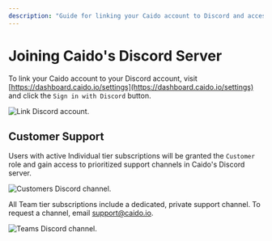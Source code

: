 ```yaml
---
description: "Guide for linking your Caido account to Discord and accessing customer support channels for Individual and Team tier subscribers."
---
```


# Joining Caido's Discord Server

To link your Caido account to your Discord account, visit [https://dashboard.caido.io/settings](https://dashboard.caido.io/settings) and click the `Sign in with Discord` button.

<img alt="Link Discord account." src="/_images/link_discord_account.png" center/>

## Customer Support

Users with active Individual tier subscriptions will be granted the `Customer` role and gain access to prioritized support channels in Caido's Discord server.

<img alt="Customers Discord channel." src="/_images/customers_channel.png" center/>

All Team tier subscriptions include a dedicated, private support channel. To request a channel, email [support@caido.io](mailto:support@caido.io).

<img alt="Teams Discord channel." src="/_images/teams_channel.png" center/>
